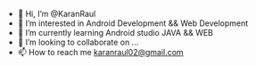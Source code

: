 - 👋 Hi, I’m @KaranRaul
- 👀 I’m interested in  Android Development && Web Development
- 🌱 I’m currently learning Android studio JAVA && WEB
- 💞️ I’m looking to collaborate on ...
- 📫 How to reach me karanraul02@gmail.com

<!---
KaranRaul/KaranRaul is a ✨ special ✨ repository because its `README.md` (this file) appears on your GitHub profile.
You can click the Preview link to take a look at your changes.
--->
